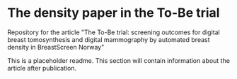 # The density paper in the To-Be trial
Repository for the article "The To-Be trial: screening outcomes for digital breast tomosynthesis and digital mammography by automated breast density in BreastScreen Norway"

This is a placeholder readme. This section will contain information about the article after publication.
